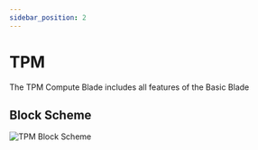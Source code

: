 ```yaml
---
sidebar_position: 2
---
```


# TPM
The TPM Compute Blade includes all features of the Basic Blade

## Block Scheme
![TPM Block Scheme](/img/hardware/tpm-block-scheme.png)
